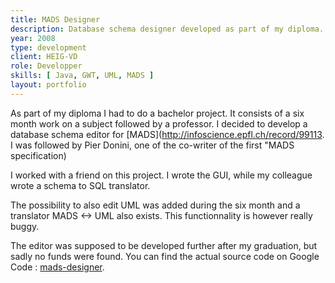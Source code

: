 ```yaml
---
title: MADS Designer
description: Database schema designer developed as part of my diploma.
year: 2008
type: development
client: HEIG-VD
role: Developper
skills: [ Java, GWT, UML, MADS ]
layout: portfolio
---
```

As part of my diploma I had to do a bachelor project. It consists of a six month work on a subject followed by a professor. I decided to develop a database schema editor for [MADS](http://infoscience.epfl.ch/record/99113. I was followed by Pier Donini, one of the co-writer of the first "MADS specification)

I worked with a friend on this project. I wrote the GUI, while my colleague wrote a schema to SQL translator.

The possibility to also edit UML was added during the six month and a translator MADS <-> UML also exists. This functionnality is however really buggy.

The editor was supposed to be developed further after my graduation, but sadly no funds were found. You can find the actual source code on Google Code : [mads-designer](http://code.google.com/p/mads-designer/).
